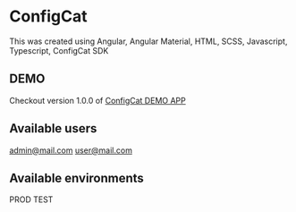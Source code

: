 # ConfigCat

This was created using Angular, Angular Material, HTML, SCSS, Javascript, Typescript, ConfigCat SDK
## DEMO

Checkout version 1.0.0 of [ConfigCat DEMO APP](https://vestemeansorin91.github.io/config-cat/index.html)

## Available users

admin@mail.com
user@mail.com

## Available environments
PROD
TEST